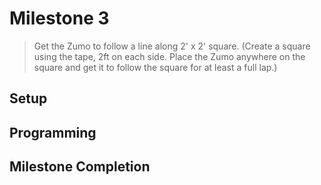 # Milestone 3
> Get the Zumo to follow a line along 2' x 2' square. (Create a square using the tape, 2ft on each side. Place the Zumo anywhere on the square and get it to follow the square for at least a full lap.)

## Setup

## Programming

## Milestone Completion
